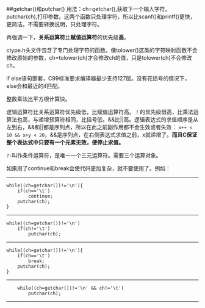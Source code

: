 ##getchar()和putchar()
用法：ch=getchar(),获取下一个输入字符。 putchar(ch),打印参数。这两个函数只处理字符，所以比scanf()和printf()更快，更简洁。不需要转换说明，只处理字符。

再强调一下，**关系运算符**比**赋值运算符**的优先级**高**。

ctype.h头文件包含了专门处理字符的函数。像tolower()这类的字符映射函数不会修改原始的参数，ch=tolower(ch)才会修改ch的值，只是tolower(ch)不会修改ch。

if else语句嵌套，C99标准要求编译器最少支持127层。没有花括号的情况下，else会和最近的if匹配。

整数乘法比平方根计算快。

逻辑运算符比关系运算符优先级低，比赋值运算符高。！的优先级很高，比乘法运算法也高，与递增预算符相同，比括号低。&&比||高。逻辑表达式的求值顺序是从左到右，&&和||都是序列点，所以在此之前副作用都不会生效或者失效：
`x++ < 10 && x+y < 20`，&&是序列点，在右侧表达式求值之前，x就递增了。**而且C保证整个表达式中只要有一个元素无效，便停止求值。**

`?:`叫作条件运算符，是唯一一个三元运算符。需要三个运算对象。

如果用了continue和break会使代码更加复杂，就不要使用了。例如：

----------

	while((ch=getchar())!='\n'){
		if(ch=='\t')
			continue;
		putchar(ch);
	}

----------

	while((ch=getchar())!='\n')
		if(ch!='\t')
			putchar(ch);

----------

	while((ch=getchar())!='\n'){
		if(ch=='\t')
			break;
		putchar(ch);
	}

----------

		while((ch=getchar())!='\n' && ch!='\t')
			putchar(ch);

----------